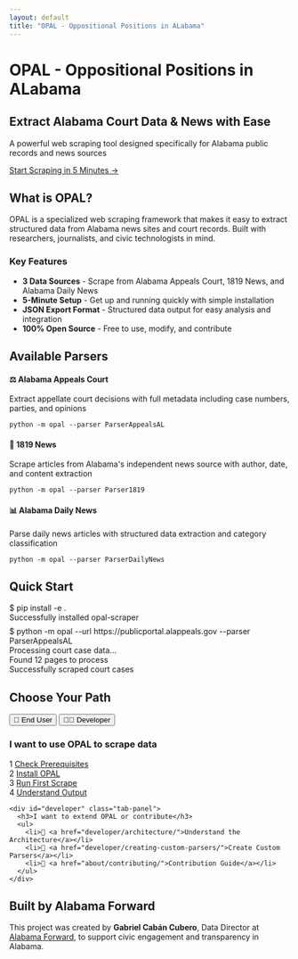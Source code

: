 ```yaml
---
layout: default
title: "OPAL - Oppositional Positions in ALabama"
---
```


# OPAL - Oppositional Positions in ALabama

<div class="quick-start-hero">
  <h2>Extract Alabama Court Data & News with Ease</h2>
  <p>A powerful web scraping tool designed specifically for Alabama public records and news sources</p>
  <a href="getting-started/quickstart-tutorial/" class="md-button">Start Scraping in 5 Minutes →</a>
</div>

## What is OPAL?

OPAL is a specialized web scraping framework that makes it easy to extract structured data from Alabama news sites and court records. Built with researchers, journalists, and civic technologists in mind.

### Key Features

- **3 Data Sources** - Scrape from Alabama Appeals Court, 1819 News, and Alabama Daily News
- **5-Minute Setup** - Get up and running quickly with simple installation
- **JSON Export Format** - Structured data output for easy analysis and integration
- **100% Open Source** - Free to use, modify, and contribute

## Available Parsers

<div class="feature-grid">
  <div class="feature-card" onclick="window.location.href='user-guide/parsers/ParserAppealsAL/'">
    <h4>⚖️ Alabama Appeals Court</h4>
    <p>Extract appellate court decisions with full metadata including case numbers, parties, and opinions</p>
    <code>python -m opal --parser ParserAppealsAL</code>
  </div>
  <div class="feature-card" onclick="window.location.href='user-guide/parsers/Parser1819/'">
    <h4>📰 1819 News</h4>
    <p>Scrape articles from Alabama's independent news source with author, date, and content extraction</p>
    <code>python -m opal --parser Parser1819</code>
  </div>
  <div class="feature-card" onclick="window.location.href='user-guide/parsers/ParserDailyNews/'">
    <h4>📊 Alabama Daily News</h4>
    <p>Parse daily news articles with structured data extraction and category classification</p>
    <code>python -m opal --parser ParserDailyNews</code>
  </div>
</div>

## Quick Start

<div class="terminal-window">
  <div class="terminal-header">
    <div class="terminal-dot red"></div>
    <div class="terminal-dot yellow"></div>
    <div class="terminal-dot green"></div>
  </div>
  <div class="terminal-body">
    <div>
      <span class="terminal-prompt">$</span>
      <span class="terminal-command">pip install -e .</span>
    </div>
    <div class="terminal-output">Successfully installed opal-scraper</div>
    <div style="margin-top: 0.5rem;">
      <span class="terminal-prompt">$</span>
      <span class="terminal-command">python -m opal --url https://publicportal.alappeals.gov --parser ParserAppealsAL</span>
    </div>
    <div class="terminal-output">
      Processing court case data...<br>
      Found 12 pages to process<br>
      Successfully scraped court cases
    </div>
  </div>
</div>

## Choose Your Path

<div class="tab-container">
  <div class="tab-buttons">
    <button class="tab-button active" onclick="showTab('enduser')">👤 End User</button>
    <button class="tab-button" onclick="showTab('developer')">👨‍💻 Developer</button>
  </div>
  
  <div class="tab-content">
    <div id="enduser" class="tab-panel active">
      <h3>I want to use OPAL to scrape data</h3>
      <div class="progress-tracker">
        <div class="progress-step">
          <span>1</span>
          <span class="progress-step-label"><a href="getting-started/prerequisites-checker/">Check Prerequisites</a></span>
        </div>
        <div class="progress-step">
          <span>2</span>
          <span class="progress-step-label"><a href="getting-started/complete-setup-guide/">Install OPAL</a></span>
        </div>
        <div class="progress-step">
          <span>3</span>
          <span class="progress-step-label"><a href="getting-started/quickstart-tutorial/">Run First Scrape</a></span>
        </div>
        <div class="progress-step">
          <span>4</span>
          <span class="progress-step-label"><a href="user-guide/output-examples/">Understand Output</a></span>
        </div>
      </div>
    </div>
    
    <div id="developer" class="tab-panel">
      <h3>I want to extend OPAL or contribute</h3>
      <ul>
        <li>📐 <a href="developer/architecture/">Understand the Architecture</a></li>
        <li>🔧 <a href="developer/creating-custom-parsers/">Create Custom Parsers</a></li>
        <li>🤝 <a href="about/contributing/">Contribution Guide</a></li>
      </ul>
    </div>
  </div>
</div>

## Built by Alabama Forward

This project was created by **Gabriel Cabán Cubero**, Data Director at [Alabama Forward](https://www.alabamaforward.org/), to support civic engagement and transparency in Alabama.

<script>
function showTab(tabName) {
  // Hide all panels
  document.querySelectorAll('.tab-panel').forEach(panel => {
    panel.classList.remove('active');
  });
  
  // Remove active from all buttons
  document.querySelectorAll('.tab-button').forEach(button => {
    button.classList.remove('active');
  });
  
  // Show selected panel
  document.getElementById(tabName).classList.add('active');
  
  // Mark button as active
  event.target.classList.add('active');
}
</script>

